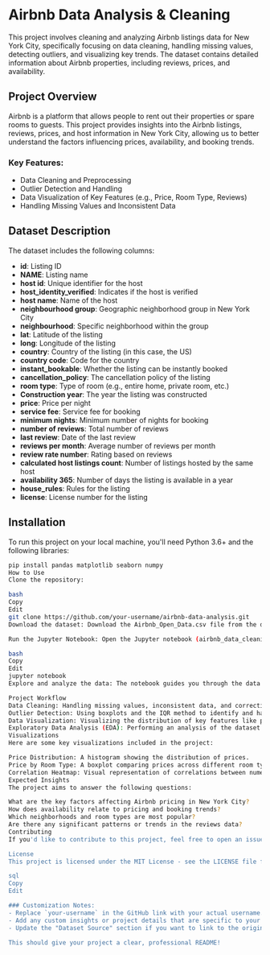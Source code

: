 # Airbnb Data Analysis & Cleaning

This project involves cleaning and analyzing Airbnb listings data for New York City, specifically focusing on data cleaning, handling missing values, detecting outliers, and visualizing key trends. The dataset contains detailed information about Airbnb properties, including reviews, prices, and availability.

## Project Overview

Airbnb is a platform that allows people to rent out their properties or spare rooms to guests. This project provides insights into the Airbnb listings, reviews, prices, and host information in New York City, allowing us to better understand the factors influencing prices, availability, and booking trends.

### Key Features:
- Data Cleaning and Preprocessing
- Outlier Detection and Handling
- Data Visualization of Key Features (e.g., Price, Room Type, Reviews)
- Handling Missing Values and Inconsistent Data

## Dataset Description

The dataset includes the following columns:
- **id**: Listing ID
- **NAME**: Listing name
- **host id**: Unique identifier for the host
- **host_identity_verified**: Indicates if the host is verified
- **host name**: Name of the host
- **neighbourhood group**: Geographic neighborhood group in New York City
- **neighbourhood**: Specific neighborhood within the group
- **lat**: Latitude of the listing
- **long**: Longitude of the listing
- **country**: Country of the listing (in this case, the US)
- **country code**: Code for the country
- **instant_bookable**: Whether the listing can be instantly booked
- **cancellation_policy**: The cancellation policy of the listing
- **room type**: Type of room (e.g., entire home, private room, etc.)
- **Construction year**: The year the listing was constructed
- **price**: Price per night
- **service fee**: Service fee for booking
- **minimum nights**: Minimum number of nights for booking
- **number of reviews**: Total number of reviews
- **last review**: Date of the last review
- **reviews per month**: Average number of reviews per month
- **review rate number**: Rating based on reviews
- **calculated host listings count**: Number of listings hosted by the same host
- **availability 365**: Number of days the listing is available in a year
- **house_rules**: Rules for the listing
- **license**: License number for the listing

## Installation

To run this project on your local machine, you'll need Python 3.6+ and the following libraries:

```bash
pip install pandas matplotlib seaborn numpy
How to Use
Clone the repository:

bash
Copy
Edit
git clone https://github.com/your-username/airbnb-data-analysis.git
Download the dataset: Download the Airbnb_Open_Data.csv file from the dataset source and place it in the project directory.

Run the Jupyter Notebook: Open the Jupyter notebook (airbnb_data_cleaning.ipynb) and run the code cells sequentially.

bash
Copy
Edit
jupyter notebook
Explore and analyze the data: The notebook guides you through the data cleaning and analysis process.

Project Workflow
Data Cleaning: Handling missing values, inconsistent data, and correcting formats (e.g., converting prices from string to numeric).
Outlier Detection: Using boxplots and the IQR method to identify and handle outliers.
Data Visualization: Visualizing the distribution of key features like price, reviews, and availability.
Exploratory Data Analysis (EDA): Performing an analysis of the dataset to gain insights into Airbnb listings, including factors influencing price, availability, and review trends.
Visualizations
Here are some key visualizations included in the project:

Price Distribution: A histogram showing the distribution of prices.
Price by Room Type: A boxplot comparing prices across different room types.
Correlation Heatmap: Visual representation of correlations between numerical features.
Expected Insights
The project aims to answer the following questions:

What are the key factors affecting Airbnb pricing in New York City?
How does availability relate to pricing and booking trends?
Which neighborhoods and room types are most popular?
Are there any significant patterns or trends in the reviews data?
Contributing
If you'd like to contribute to this project, feel free to open an issue or submit a pull request. Contributions are always welcome!

License
This project is licensed under the MIT License - see the LICENSE file for details.

sql
Copy
Edit

### Customization Notes:
- Replace `your-username` in the GitHub link with your actual username.
- Add any custom insights or project details that are specific to your analysis.
- Update the "Dataset Source" section if you want to link to the original source.

This should give your project a clear, professional README!
